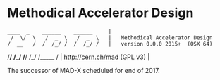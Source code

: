Methodical Accelerator Design
===

    ____  _    ______    ______     |
     /  \/  \   /  _  \   /  _  \   |   Methodical Accelerator Design
    /  __   /  /  /_/ /  /  /_/ /   |   version 0.0.0 2015+  (OSX 64)
   /__/  /_/  /__/ /_/  /_____ /    |   http://cern.ch/mad   (GPL v3)
                                    |

The successor of MAD-X scheduled for end of 2017.
